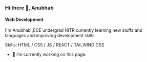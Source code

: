 ### Hi there 👋, Anubhab
#### Web Development
I'm Anubhab ,ECE undergrad NITR currently learning new stuffs and languages and improving development skills

Skills:  HTML / CSS / JS / REACT / TAILWIND CSS

- 🔭 I’m currently working on this page. 




